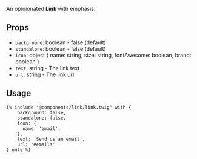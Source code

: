 
An opinionated **Link** with emphasis. 

## Props

- `background`: boolean - false (default)
- `standalone`: boolean - false (default)
- `icon`: object { name: string, size: string, fontAwesome: boolean, brand: boolean }
- `text`: string - The link text
- `url`: string - The link url

## Usage

```twig
{% include "@components/link/link.twig" with {
    background: false,
    standalone: false,
    icon: {
      name: 'email',
    },
    text: 'Send us an email',
    url: '#emails'
} only %}
```
